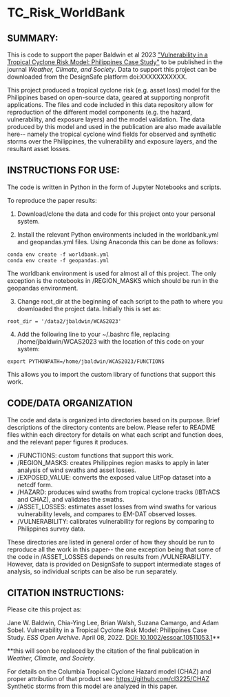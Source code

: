 # TC_Risk_WorldBank
## SUMMARY:
This is code to support the paper Baldwin et al 2023 ["Vulnerability in a Tropical Cyclone Risk Model: Philippines Case Study"](https://essopenarchive.org/doi/full/10.1002/essoar.10511053.1) to be published in the journal *Weather, Climate, and Society*. Data to support this project can be downloaded from the DesignSafe platform doi:XXXXXXXXXXX. 

This project produced a tropical cyclone risk (e.g. asset loss) model for the Philippines based on open-source data, geared at supporting nonprofit applications. The files and code included in this data repository allow for reproduction of the different model components (e.g. the hazard, vulnerability, and exposure layers) and the model validation. The data produced by this model and used in the publication are also made available here-- namely the tropical cyclone wind fields for observed and synthetic storms over the Philippines, the vulnerability and exposure layers, and the resultant asset losses. 


## INSTRUCTIONS FOR USE:

The code is written in Python in the form of Jupyter Notebooks and scripts. 

To reproduce the paper results:

1) Download/clone the data and code for this project onto your personal system.

2) Install the relevant Python environments included in the worldbank.yml and geopandas.yml files. Using Anaconda this can be done as follows:
```
conda env create -f worldbank.yml
conda env create -f geopandas.yml
```
The worldbank environment is used for almost all of this project. The only exception is the notebooks in /REGION_MASKS which should be run in the geopandas environment.

3) Change root_dir at the beginning of each script to the path to where you downloaded the project data. Initially this is set as: 
```
root_dir = '/data2/jbaldwin/WCAS2023'
```

4) Add the following line to your ~/.bashrc file, replacing /home/jbaldwin/WCAS2023 with the location of this code on your system:
```
export PYTHONPATH=/home/jbaldwin/WCAS2023/FUNCTIONS
```
This allows you to import the custom library of functions that support this work.


## CODE/DATA ORGANIZATION

The code and data is organized into directories based on its purpose. Brief descriptions of the directory contents are below. 
Please refer to README files within each directory for details on what each script and function does, and the relevant paper figures it produces.

* /FUNCTIONS: custom functions that support this work.
* /REGION_MASKS: creates Philippines region masks to apply in later analysis of wind swaths and asset losses.
* /EXPOSED_VALUE: converts the exposed value LitPop dataset into a netcdf form.
* /HAZARD: produces wind swaths from tropical cyclone tracks (IBTrACS and CHAZ), and validates the swaths.
* /ASSET_LOSSES: estimates asset losses from wind swaths for various vulnerability levels, and compares to EM-DAT observed losses.
* /VULNERABILITY: calibrates vulnerability for regions by comparing to Philippines survey data.

These directories are listed in general order of how they should be run to reproduce all the work in this paper-- the one exception being that some of the code in /ASSET_LOSSES depends on results from /VULNERABILITY. However, data is provided on DesignSafe to support intermediate stages of analysis, so individual scripts can be also be run separately.


## CITATION INSTRUCTIONS:

Please cite this project as:

Jane W. Baldwin, Chia-Ying Lee, Brian Walsh, Suzana Camargo, and Adam Sobel. Vulnerability in a Tropical Cyclone Risk Model: Philippines Case Study. *ESS Open Archive*. April 08, 2022.
[DOI: 10.1002/essoar.10511053.1](https://essopenarchive.org/doi/full/10.1002/essoar.10511053.1)**

**this will soon be replaced by the citation of the final publication in *Weather, Climate, and Society*.

For details on the Columbia Tropical Cyclone Hazard model (CHAZ) and proper attribution of that product see: https://github.com/cl3225/CHAZ
Synthetic storms from this model are analyzed in this paper.






